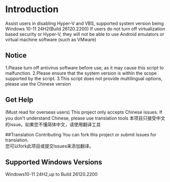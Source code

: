 # Introduction
Assist users in disabling Hyper-V and VBS, supported system version being Windows 10-11 24H2(Build 26120.2200)
If users do not turn off virtualization based security or Hyper-V, they will not be able to use Android emulators or virtual machine software (such as VMware)

## Notice

1.Please turn off antivirus software before use, as it may cause this script to malfunction.
2.Please ensure that the system version is within the scope supported by the script.
3.This script does not provide multilingual options, please use the Chinese version

## Get Help
(Must read for overseas users) This project only accepts Chinese issues. If you don't understand Chinese, please use translation tools 
本项目只接受中文的issue。如果您不懂简体中文，请使用翻译工具

##Translation Contributing
You can fork this project or submit lssues for translation.  
您可以fork此项目或提交lssues来添加翻译。


## Supported Windows Versions
Windows10-11 24H2,up to Build 26120.2200
